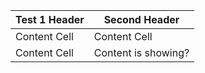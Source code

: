
| Test 1 Header  | Second Header |
| ------------- | ------------- |
| Content Cell  | Content Cell  |
| Content Cell  | Content is showing?  |